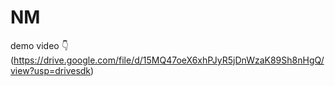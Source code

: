 # NM
demo video 👇(https://drive.google.com/file/d/15MQ47oeX6xhPJyR5jDnWzaK89Sh8nHgQ/view?usp=drivesdk)
